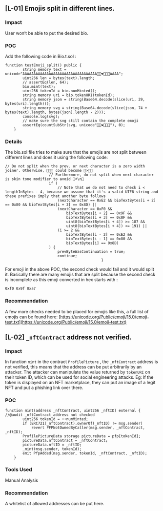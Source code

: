 ## [L-01] Emojis split in different lines.

### Impact

User won’t be able to put the desired bio.

### POC

Add the following code in Bio.t.sol :

```solidity
function testEmoji_split() public {
        string memory text = unicode"AAAAAAAAAAAAAAAAAAAAAAAAAAAAAAAAAA🧑🏻‍❤️‍💋‍🧑🏿AAAA";
        uint256 len = bytes(text).length;
        // assertEq(len, 64);
        bio.mint(text);
        uint256 tokenId = bio.numMinted();
        string memory uri = bio.tokenURI(tokenId);
        string memory json = string(Base64.decode(slice(uri, 29, bytes(uri).length)));
        string memory svg = string(Base64.decode(slice(json, 74 + bytes(text).length, bytes(json).length - 2)));
        console.log(svg);
        // make sure the svg still contain the complete emoji
        assertEq(countSubStr(svg, unicode"🧑🏻‍❤️‍💋‍🧑🏿"), 0);
    }
```

### Details

The bio.sol file tries to make sure that the emojis are not split between different lines and does it using the following code:

```solidity
// Do not split when the prev. or next character is a zero width joiner. Otherwise, 👨‍👧‍👦 could become 👨>‍👧‍👦
                    // Furthermore, do not split when next character is skin tone modifier to avoid 🤦‍♂️\n🏻
                    if (
                        // Note that we do not need to check i < lengthInBytes - 4, because we assume that it's a valid UTF8 string and these prefixes imply that another byte follows
                        (nextCharacter == 0xE2 && bioTextBytes[i + 2] == 0x80 && bioTextBytes[i + 3] == 0x8D) ||
                        (nextCharacter == 0xF0 &&
                            bioTextBytes[i + 2] == 0x9F &&
                            bioTextBytes[i + 3] == 0x8F &&
                            uint8(bioTextBytes[i + 4]) >= 187 &&
                            uint8(bioTextBytes[i + 4]) <= 191) ||
                        (i >= 2 &&
                            bioTextBytes[i - 2] == 0xE2 &&
                            bioTextBytes[i - 1] == 0x80 &&
                            bioTextBytes[i] == 0x8D)
                    ) {
                        prevByteWasContinuation = true;
                        continue;
											}
```

For emoji in the above POC, the second check would fail and it would split it. Basically there are many emojis that are split because the second check is incomplete as this emoji converted in hex starts with :

```solidity
0xf0 0x9f 0xa7
```

### Recommendation

A few more checks needed to be placed for emojis like this, a full list of emojis can be found here: [https://unicode.org/Public/emoji/15.0/emoji-test.txt](https://unicode.org/Public/emoji/15.0/emoji-test.txt)

## [L-02] `_nftContract` address not verified.

### Impact

In function `mint` in the contract `ProfilePicture` , the `_nftContract` address is not verified, this means that the address can be put arbitrarily by an attacker. The attacker can manipulate the value returned by `tokenURI` on their token ID, which can be used for social engineering attacks. Eg: If the token is displayed on an NFT marketplace, they can put an image of a legit NFT and put a phishing link over there.

### POC

```solidity
function mint(address _nftContract, uint256 _nftID) external { //@audit _nftContract address not checked
        uint256 tokenId = ++numMinted;
        if (ERC721(_nftContract).ownerOf(_nftID) != msg.sender)
            revert PFPNotOwnedByCaller(msg.sender, _nftContract, _nftID);
        ProfilePictureData storage pictureData = pfp[tokenId];
        pictureData.nftContract = _nftContract;
        pictureData.nftID = _nftID;
        _mint(msg.sender, tokenId);
        emit PfpAdded(msg.sender, tokenId, _nftContract, _nftID);
    }
```

### Tools Used

Manual Analysis

### Recommendation

A whitelist of allowed addresses can be put here.